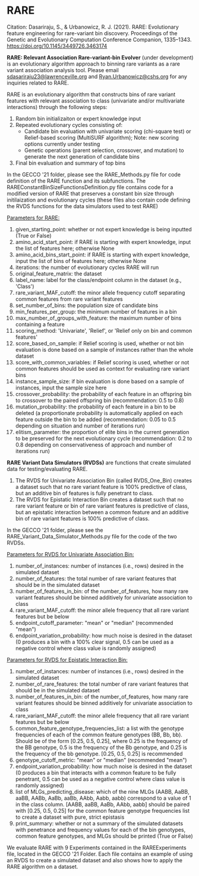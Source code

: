 # RARE
Citation: Dasariraju, S., & Urbanowicz, R. J. (2021). RARE: Evolutionary feature engineering for rare-variant bin discovery. Proceedings of the Genetic and Evolutionary Computation Conference Companion, 1335–1343. https://doi.org/10.1145/3449726.3463174

**RARE: Relevant Association Rare-variant-bin Evolver** (under development) is an evolutionary algorithm approach to binning rare variants as a rare variant association analysis tool. Please email sdasariraju23@lawrenceville.org and Ryan.Urbanowicz@cshs.org for any inquiries related to RARE. 

RARE is an evolutionary algorithm that constructs bins of rare variant features with relevant association to class (univariate and/or multivariate interactions)
through the following steps:

1. Random bin initializaiton or expert knowledge input
2. Repeated evolutionary cycles consisting of:
   - Candidate bin evaluation with univariate scoring (chi-square test) or Relief-based scoring (MultiSURF algorithm); Note: new scoring options currently under testing
   - Genetic operations (parent selection, crossover, and mutation) to generate the next generation of candidate bins
3. Final bin evaluation and summary of top bins

In the GECCO '21 folder, please see the RARE_Methods.py file for code definition of the RARE function and its subfunctions. The RAREConstantBinSizeFunctionsDefinition.py file contains code for a modified version of RARE that preserves a constant bin size through initilaization and evolutionary cycles (these files also contain code defining the RVDS functions for the data simulators used to test RARE)

<ins>Parameters for RARE:</ins>
1) given_starting_point: whether or not expert knowledge is being inputted (True or False)
2) amino_acid_start_point: if RARE is starting with expert knowledge, input the list of features here; otherwise None
3) amino_acid_bins_start_point: if RARE is starting with expert knowledge, input the list of bins of features here; otherwise None
4) iterations: the number of evolutionary cycles RARE will run
5) original_feature_matrix: the dataset 
6) label_name: label for the class/endpoint column in the dataset (e.g., 'Class')
7) rare_variant_MAF_cutoff: the minor allele frequency cutoff separating common features from rare variant features
8) set_number_of_bins: the population size of candidate bins
9) min_features_per_group: the minimum number of features in a bin
10) max_number_of_groups_with_feature: the maximum number of bins containing a feature
11) scoring_method: 'Univariate', 'Relief', or 'Relief only on bin and common features'
12) score_based_on_sample: if Relief scoring is used, whether or not bin evaluation is done based on a sample of instances rather than the whole dataset
13) score_with_common_variables: if Relief scoring is used, whether or not common features should be used as context for evaluating rare variant bins
14) instance_sample_size: if bin evaluation is done based on a sample of instances, input the sample size here
15) crossover_probability: the probability of each feature in an offspring bin to crossover to the paired offspring bin (recommendation: 0.5 to 0.8)
16) mutation_probability: the probability of each feature in a bin to be deleted (a proportionate probability is automatically applied on each feature outside the bin to be added (recommendation: 0.05 to 0.5 depending on situation and number of iterations run)
17) elitism_parameter: the proportion of elite bins in the current generation to be preserved for the next evolutionary cycle (recommendation: 0.2 to 0.8 depending on conservativeness of approach and number of iterations run)

**RARE Variant Data Simulators (RVDSs)** are functions that create simulated data for testing/evaluating RARE.
1) The RVDS for Univariate Association Bin (called RVDS_One_Bin) creates a dataset such that no rare variant feature is 100% predictive of class, but an additive bin of features is fully penetrant to class.
2) The RVDS for Epistatic Interaction Bin creates a dataset such that no rare variant feature or bin of rare variant features is predictive of class, but an epistatic interaction between a common feature and an additive bin of rare variant features is 100% predictive of class.

In the GECCO '21 folder, please see the RARE_Variant_Data_Simulator_Methods.py file for the code of the two RVDSs.

<ins>Parameters for RVDS for Univariate Association Bin:
1) number_of_instances: number of instances (i.e., rows) desired in the simulated dataset
2) number_of_features: the total number of rare variant features that should be in the simulated dataset
3) number_of_features_in_bin: of the number_of_features, how many rare variant features should be binned additively for univariate association to class
4) rare_variant_MAF_cutoff: the minor allele frequency that all rare variant features but be below
5) endpoint_cutoff_parameter: "mean" or "median" (recommended "mean")
6) endpoint_variation_probability: how much noise is desired in the dataset (0 produces a bin with a 100% clear signal, 0.5 can be used as a negative control where class value is randomly assigned)

<ins>Parameters for RVDS for Epistatic Interaction Bin:
1) number_of_instances: number of instances (i.e., rows) desired in the simulated dataset
2) number_of_rare_features: the total number of rare variant features that should be in the simulated dataset
3) number_of_features_in_bin: of the number_of_features, how many rare variant features should be binned additively for univariate association to class
4) rare_variant_MAF_cutoff: the minor allele frequency that all rare variant features but be below
5) common_feature_genotype_frequencies_list: a list with the genotype frequencies of each of the common feature genotypes (BB, Bb, bb). Should be of the form [0.25, 0.5, 0.25], where 0.25 is the frequency of the BB genotype, 0.5 is the frequency of the Bb genotype, and 0.25 is the frequency of the bb genotype. [0.25, 0.5, 0.25] is recommended
6) genotype_cutoff_metric: "mean" or "median" (recommended "mean")
7) endpoint_variation_probability: how much noise is desired in the dataset (0 produces a bin that interacts with a common feature to be fully penetrant, 0.5 can be used as a negative control where class value is randomly assigned)
8) list of MLGs_predicting_disease: which of the nine MLGs (AABB, AaBB, aaBB, AABb, AaBb, aaBb, AAbb, Aabb, aabb) correspond to a value of 1 in the class column. [AABB, aaBB, AaBb, AAbb, aabb] should be paired with [0.25, 0.5, 0.25] for the common feature genotype frequencies list to create a dataset with pure, strict epistasis
9) print_summary: whether or not a summary of the simulated datasets with penetrance and frequency values for each of the bin genotypes, common feature genotypes, and MLGs should be printed (True or False)
                                                                                               
                                
We evaluate RARE with 9 Experiments contained in the RAREExperiments file, located in the GECCO '21 Folder. Each file contains an example of using an RVDS to create a simulated dataset and also shows how to apply the RARE algorithm on a dataset. 
